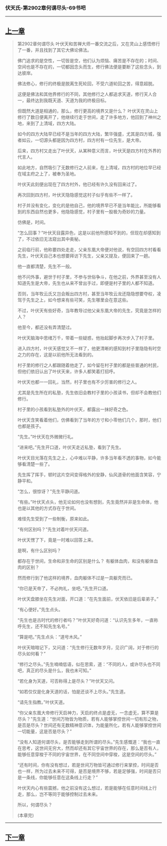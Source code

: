 ### 伏天氏-第2902章何谓尽头-69书吧

--------
[上一章](./1881b3d0bef237e9ca63d10f0428879f.md)
--------


>
>
>
>第2902章何谓尽头
>叶伏天和苦禅大师一番交流之后，又在灵山上感悟修行了一番，并且找到了其它大佛论佛法。
>
>佛门追求的是空性，一切皆是空，他们认为烦恼、痛苦是不存在的；时间、空间也是不存在的，一切都因念头而生，修行佛法便是要断了这些念头，到达彼岸。
>
>佛法修心，修行的终极是脱离生死轮回，不受六道轮回之苦，得意超脱。
>
>这便是佛法和其他界修行的不同，其他修行之人都追求天道，修行天人合一，最终达到我既天道、天道为我的终极目标。
>
>但既然大道是相通的，那么，修行更高的境界又是什么？
>叶伏天在灵山上修行了数日便离开了，他继续行走于世间，走了许多地方，他回到了神州之地，来到了上清域，四方大陆。
>
>如今的四方大陆早已经不是当年的四方大陆，繁华强盛，尤其是四方城，强者如云，一切源头都是因为四方村，四方村有一位先生，是大帝。
>
>后来，四方村又走出了叶伏天，从某种意义而言，叶伏天是四方村在外界的代言人。
>
>如此地方，自然吸引了无数修行之人前来，在上清域，四方村的地位早已经在域主府之上了，被奉为圣地。
>
>叶伏天此刻便出现在了四方村外，他已经有许久没有回来过了。
>
>再次回到四方村，叶伏天隐隐感觉这村子似乎有些不一样了。
>
>村子并没有变化，变化的是他自己，他的境界早已不是当年能比，所能够看到的东西自然也更多，他隐隐感觉，村子里有一股极为奇妙的力量。
>
>仿佛是，时间。
>
>“怎么回事？”叶伏天目露异色，这是以前他所感知不到的，但现在却感知到了，不过依旧无法窥出其中奥秘。
>
>之前临行前，他称要四处走走，父亲东凰大帝便对他说，有空回四方村看看先生，叶伏天自己本也想要拜访下先生，父亲又提及，便回来了一趟。
>
>他一直都清楚，先生不一般。
>
>他不问外事，避世于村子里，不参与世俗争斗，在他之前，外界甚至没有人知道先生是大帝，先生也从来不曾出手过，即便是村子里的人都不知道。
>
>否则，当年牧云氏又岂会叛出四方村，甚至当年牧云龙还隐隐想要夺权，凌驾于先生之上，如今想来有些可笑，先生哪里会在意这些。
>
>不过，叶伏天有些好奇，当年教导过他父亲东凰大帝的先生，究竟是怎样的人？
>
>他至今，都还没有弄清楚过。
>
>叶伏天脑海中思绪万千，带着一些疑惑，他抬起脚步再次步入了村子里。
>
>进入四方村，叶伏天感觉又不一样了，他更清晰的感知到村子里隐隐有时空之力的存在，这是以前他所无法看到的。
>
>村子里的修行之人都跟随着他走了，如今留在村子里的都是些普通的村民，但他们依旧认出了叶伏天来，许多人都笑着打招呼。
>
>叶伏天也都一一回礼，当然，村子里也有不少厉害的修行之人。
>
>尤其是先生所在的私塾，先生依旧会教村子里的小孩读书，但却不会教他们修行。
>
>村子里的小孩看到私塾外的叶伏天，都露出一抹好奇之色。
>
>叶伏天含笑看着他们，仿佛看到了当年的方寸和小零他们几个，那时，他们也都是孩子。
>
>“先生。”叶伏天在外微微行礼。
>
>“进来吧。”先生开口道，叶伏天走近私塾，看到了先生。
>
>叶伏天目光落在先生之上，心中难以平静，许多当年看不透的事物，如今能够看清楚一些了。
>
>先生挥了挥手，顿时这片空间变得格外的安静，仙风道骨的他面含笑容，宁静平和。
>
>“怎么，很惊讶？”先生平静问道。
>
>“有些。”叶伏天点头，他无论如何也没有想到，先生竟然并非是生命体，他也是以其他的方式存在于世间。
>
>难怪先生受到了一些制衡，原来如此。
>
>“有何区别吗？”先生对着叶伏天问道。
>
>叶伏天愣了下，竟是一时难以回答上来。
>
>是啊，有什么区别吗？
>
>都存在于世间，生命和非生命的区别是什么？
>有躯体血肉，和没有躯体血肉的区别？
>
>然而修行到了他这样的境界，血肉躯体不过是一具躯壳而已。
>
>“你已是天帝了，不必拘礼，坐吧。”先生开口道。
>
>叶伏天盘膝坐在先生对面，开口道：“在先生面前，伏天依旧是后辈弟子。”
>
>“有心便好。”先生点头。
>
>“先生也是古时代的修行者吗？”叶伏天好奇问道：“认识先生多年，一直称呼先生，还不知先生名号。”
>
>“算是吧。”先生点头：“道号木风。”
>
>叶伏天暗暗记下，又问道：“先生修行无数年岁月，见识广阔，对于修行的尽头如何看？”
>
>“修行之尽头。”先生喃喃低语，似在思索，道：“不同的人，或许尽头也不同吧，真正的尽头是什么，我也未可知。”
>
>“若化身为天道，可否称得上是尽头？”叶伏天又问。
>
>“如若仅仅是化身天道的话，怕是还谈不上尽头。”先生道。
>
>“请先生指教。”叶伏天道。
>
>“你父亲东凰大帝修行天启神力，天启的终点是虚无，一念虚无，算不算是尽头？”先生道：“世间万物皆为物质，若有人能够掌控世间一切有形之物，是否是尽头？世间还有无数精神意识体，为能量所化，若有人能够掌控世间一切能量，这是否是尽头？”
>
>“没有人知道何谓尽头，是否能够走到所谓的尽头。”先生感慨道：“我也一直在思考，这世间无穷大，然而却还有其它宇宙世界的存在，那么是否有人，能够任意穿梭于不同的宇宙世界，在不同空间中穿梭，这是空间的尽头。”
>
>“还有时间，你有没有想过，若是世间万物皆可通过修行来掌控，时间是否也一样，所为过去未来不可得，是否是境界不够，若是足够强，时间是否只是一条线，你能够任意在这条线上行走？”
>
>叶伏天内心有些震撼，他之前没有这么想过，若是能够在任意时间线上行走，那么，岂不等同于能够控制过去未来。
>
>所以，何谓尽头？
>
>(本章完)
>
>

--------
[下一章](./a18cf07bbda7165728c393424312b0ad.md)
--------
